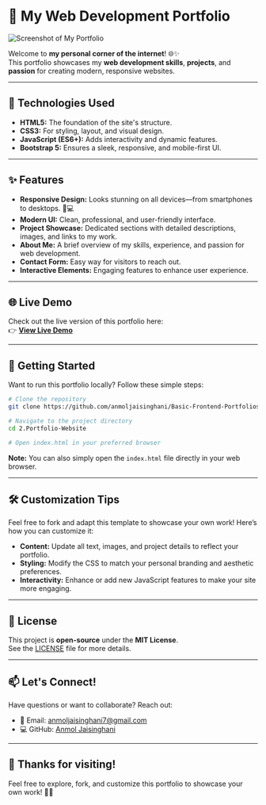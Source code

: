 # 🎉 My Web Development Portfolio

![Screenshot of My Portfolio](screenshot.png)

Welcome to **my personal corner of the internet**! 🌐✨  
This portfolio showcases my **web development skills**, **projects**, and **passion** for creating modern, responsive websites.

---

## 🚀 Technologies Used

- **HTML5:** The foundation of the site's structure.
- **CSS3:** For styling, layout, and visual design.
- **JavaScript (ES6+):** Adds interactivity and dynamic features.
- **Bootstrap 5:** Ensures a sleek, responsive, and mobile-first UI.

---

## ✨ Features

- **Responsive Design:** Looks stunning on all devices—from smartphones to desktops. 📱💻  
- **Modern UI:** Clean, professional, and user-friendly interface.  
- **Project Showcase:** Dedicated sections with detailed descriptions, images, and links to my work.  
- **About Me:** A brief overview of my skills, experience, and passion for web development.  
- **Contact Form:** Easy way for visitors to reach out.  
- **Interactive Elements:** Engaging features to enhance user experience.

---

## 🌐 Live Demo

Check out the live version of this portfolio here:  
👉 **[View Live Demo](https://portfolio2-basicfrontendportfolios.netlify.app/)**

---

## 🚀 Getting Started

Want to run this portfolio locally? Follow these simple steps:

```bash
# Clone the repository
git clone https://github.com/anmoljaisinghani/Basic-Frontend-Portfolios.git

# Navigate to the project directory
cd 2.Portfolio-Website

# Open index.html in your preferred browser
```

**Note:** You can also simply open the `index.html` file directly in your web browser.

---

## 🛠️ Customization Tips

Feel free to fork and adapt this template to showcase your own work! Here’s how you can customize it:

- **Content:** Update all text, images, and project details to reflect your portfolio.  
- **Styling:** Modify the CSS to match your personal branding and aesthetic preferences.  
- **Interactivity:** Enhance or add new JavaScript features to make your site more engaging.

---

## 📄 License

This project is **open-source** under the **MIT License**.  
See the [LICENSE](LICENSE) file for more details.

---

## 📫 Let's Connect!

Have questions or want to collaborate? Reach out:

- 📧 Email: [anmoljaisinghani7@gmail.com](mailto:anmoljaisinghani7@gmail.com)  
- 💻 GitHub: [Anmol Jaisinghani](https://github.com/anmoljaisinghani)

---

## 🎉 Thanks for visiting!

Feel free to explore, fork, and customize this portfolio to showcase your own work! 🚀✨
